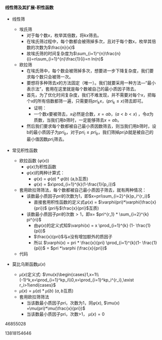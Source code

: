 #### 线性筛及其扩展-积性函数

* 线性筛
  * 埃氏筛
    * 对于每个数$x$，枚举其倍数，将$kx$筛去。
    * 在埃氏筛过程中，每个数都会被筛掉多次，且对于每个数x，枚举其倍数的次数为$\frac{n}{x}$
    * 故埃氏筛的时间复杂度为$\sum_{i=1}^{n}\frac{n}{i}=n\sum_{i=1}^{n}\frac{1}{i}=n ln(n)$
  * 欧拉筛
    * 在埃氏筛中，每个数会被筛掉多次，想要进一步下降复杂度，我们要求每个数只会被筛一次。
    * 要想将多种筛去$x$的方法固定（唯一）。我们就要采用一种方法—“最小表示法”，套用在这里就是每个数被自己的最小质因子筛去。
    * 首先，为了优化时间复杂度，我们不难发现，并不需要对每个$x$，把每个$x$的所有倍数都筛一遍，只需要将$pri_kx$，($pri_k \leq x$)筛去即可。
      * 证明：
      * 一个数$x$要被筛去，$x$必然是合数，$x=ab$，$(a<b<x)$ ，令$a$为质数，当我们用$b$筛时，一定能够筛去$x=ab$。
    * 然后我们要求每个数都被自己最小质因数筛去，则当我们用$b$筛时，设b的最小质因子为$pri_b$，对于$pri_i \leq pri_b$，我们筛掉$pri_i b$就是被自己的最小值因数$pri_i$筛去。

* 常见积性函数
  * 欧拉函数 ($\varphi(x)$)
    * $\varphi(x)$为积性函数
    * $\varphi(x)$的两种计算式：
      * $\varphi(x)$ = $\varphi(a)*\varphi(b)$  (a,b互质)
      * $\varphi(x)$ = $x\prod_{i=1}^{k}(1-\frac{1}{p_i})$
  * 套用欧拉筛筛法，每个数都被自己最小质因子筛去，就有两种情况：
    * 该数最小质因子$pri$的次数为$1$，即$x=pri\sum_{i=2}^{k}p_i^{r_i}$
      * 直接套用积性函数的定义式$\varphi(x)$ = $\varphi(pri)*\varphi(\frac{x}{pri})$  ($pri$与$\frac{x}{pri}$互质)
    * 该数最小质因子$pri$的次数$>1$，即x= $pri^{r_1} * \sum_{i=2}^{k} pi^{ri}$
      * 由$\varphi(x)$的定义式知$\varphi(x) = x \prod_{i=1}^{k} (1- \frac{1}{pi})$
      * $\frac{x}{pri}$与$x$没有增加额外的质因子
      * 所以  $\varphi(x) = pri * \frac{x}{pri} \prod_{i=1}^{k}(1- \frac{1}{pi})$ = $pri *\varphi (\frac{x}{pri})$
  * 代码

* 莫比乌斯函数$\mu(x)$
  * $\mu(x)$定义式: $\mu(x)\begin{cases}1,x=1\\(-1)^k,x=\prod_{i=1}^kp_i\\0,x=\prod_{i=1}^kp_i^{r_i},\exist r_i>1\end{cases}$ 
  * $\mu(x)=\mu(a)*\mu(b)$   ($a,b$互质)
  * 套用欧拉筛筛法
    * 当该数最小质因子$pri$，次数为$1$，同$\varphi(x)$,   $\mu(x) =\mu(pri)*\mu(\frac{x}{pri})$
    * 当该数最小质因子pri，次数>1， $\mu(x)=0$

46855028

13818154646